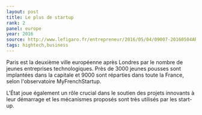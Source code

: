 ```yaml
---
layout: post
title: Le plus de startup
rank: 2
panel: europe
year: 2016
source: http://www.lefigaro.fr/entrepreneur/2016/05/04/09007-20160504ARTFIG00071-la-france-une-terre-fertile-pour-les-start-up.php
tags: hightech,business
---
```


Paris est la deuxième ville européenne après Londres par le nombre de jeunes entreprises technologiques. Près de 3000 jeunes pousses sont implantées dans la capitale et 9000 sont réparties dans toute la France, selon l'observatoire MyFrenchStartup.

L'État joue également un rôle crucial dans le soutien des projets innovants à leur démarrage et les mécanismes proposés sont très utilisés par les start-up. 
